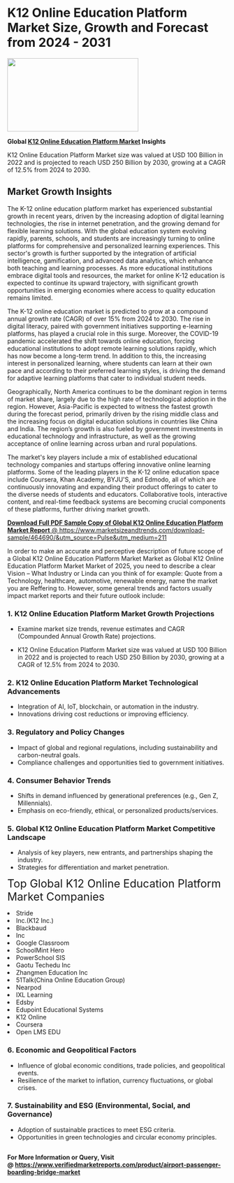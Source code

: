 <H1>K12 Online Education Platform Market Size, Growth and Forecast from 2024 - 2031</H1><img class="aligncenter size-medium wp-image-584254" src="https://thirdeyenews.in/wp-content/uploads/2024/09/Global-Market-Research-300x168.jpeg" alt="" width="300" height="168" /><p><strong>Global&nbsp;<a href="https://www.marketsizeandtrends.com/download-sample/464690/&amp;utm_source=Pulse&amp;utm_medium=211">K12 Online Education Platform Market</a> Insights</strong></p><p>K12 Online Education Platform Market size was valued at USD 100 Billion in 2022 and is projected to reach USD 250 Billion by 2030, growing at a CAGR of 12.5% from 2024 to 2030.</p><p><h2>Market Growth Insights</h2> <p>The K-12 online education platform market has experienced substantial growth in recent years, driven by the increasing adoption of digital learning technologies, the rise in internet penetration, and the growing demand for flexible learning solutions. With the global education system evolving rapidly, parents, schools, and students are increasingly turning to online platforms for comprehensive and personalized learning experiences. This sector's growth is further supported by the integration of artificial intelligence, gamification, and advanced data analytics, which enhance both teaching and learning processes. As more educational institutions embrace digital tools and resources, the market for online K-12 education is expected to continue its upward trajectory, with significant growth opportunities in emerging economies where access to quality education remains limited.</p> <p><a href="download_sample_link"></a></p> <p>The K-12 online education market is predicted to grow at a compound annual growth rate (CAGR) of over 15% from 2024 to 2030. The rise in digital literacy, paired with government initiatives supporting e-learning platforms, has played a crucial role in this surge. Moreover, the COVID-19 pandemic accelerated the shift towards online education, forcing educational institutions to adopt remote learning solutions rapidly, which has now become a long-term trend. In addition to this, the increasing interest in personalized learning, where students can learn at their own pace and according to their preferred learning styles, is driving the demand for adaptive learning platforms that cater to individual student needs.</p> <p>Geographically, North America continues to be the dominant region in terms of market share, largely due to the high rate of technological adoption in the region. However, Asia-Pacific is expected to witness the fastest growth during the forecast period, primarily driven by the rising middle class and the increasing focus on digital education solutions in countries like China and India. The region’s growth is also fueled by government investments in educational technology and infrastructure, as well as the growing acceptance of online learning across urban and rural populations.</p> <p>The market's key players include a mix of established educational technology companies and startups offering innovative online learning platforms. Some of the leading players in the K-12 online education space include Coursera, Khan Academy, BYJU'S, and Edmodo, all of which are continuously innovating and expanding their product offerings to cater to the diverse needs of students and educators. Collaborative tools, interactive content, and real-time feedback systems are becoming crucial components of these platforms, further driving market growth.</p> <p><a href="get_more_info_link"></p><p><span class=""><strong>Download Full PDF Sample Copy of Global K12 Online Education Platform Market Report</strong> @ <a href="https://www.marketsizeandtrends.com/download-sample/464690/&amp;utm_source=Pulse&amp;utm_medium=211" target="_blank">https://www.marketsizeandtrends.com/download-sample/464690/&amp;utm_source=Pulse&amp;utm_medium=211</a></span></p><p>In order to make an accurate and perceptive description of future scope of a Global&nbsp;K12 Online Education Platform Market Market as Global&nbsp;K12 Online Education Platform Market Market of 2025, you need to describe a clear Vision &ndash; What Industry or Linda can you think of for example: Quote from a Technology, healthcare, automotive, renewable energy, name the market you are Reffering to. However, some general trends and factors usually impact market reports and their future outlook include:</p><h3>1.&nbsp;<strong>K12 Online Education Platform Market Growth Projections</strong></h3><ul><li>Examine market size trends, revenue estimates and CAGR (Compounded Annual Growth Rate) projections.</li><li><p>K12 Online Education Platform Market size was valued at USD 100 Billion in 2022 and is projected to reach USD 250 Billion by 2030, growing at a CAGR of 12.5% from 2024 to 2030.</p></li></ul><h3>2.&nbsp;<strong>K12 Online Education Platform Market Technological Advancements</strong></h3><ul><li>Integration of AI, IoT, blockchain, or automation in the industry.</li><li>Innovations driving cost reductions or improving efficiency.</li></ul><h3>3.&nbsp;<strong>Regulatory and Policy Changes</strong></h3><ul><li>Impact of global and regional regulations, including sustainability and carbon-neutral goals.</li><li>Compliance challenges and opportunities tied to government initiatives.</li></ul><h3>4.&nbsp;<strong>Consumer Behavior Trends</strong></h3><ul><li>Shifts in demand influenced by generational preferences (e.g., Gen Z, Millennials).</li><li>Emphasis on eco-friendly, ethical, or personalized products/services.</li></ul><h3>5.&nbsp;<strong>Global K12 Online Education Platform Market Competitive Landscape</strong></h3><ul><li>Analysis of key players, new entrants, and partnerships shaping the industry.</li><li>Strategies for differentiation and market penetration.</li></ul><p data-pm-slice="1 1 []"><span style="color: inherit; font-family: inherit; font-size: 25px;">Top Global K12 Online Education Platform Market Companies</span></p><div class="" data-test-id=""><p><li>Stride</li><li> Inc.(K12 Inc.)</li><li> Blackbaud</li><li> Inc</li><li> Google Classroom</li><li> SchoolMint Hero</li><li> PowerSchool SIS</li><li> Gaotu Techedu Inc</li><li> Zhangmen Education Inc</li><li> 51Talk(China Online Education Group)</li><li> Nearpod</li><li> IXL Learning</li><li> Edsby</li><li> Edupoint Educational Systems</li><li> K12 Online</li><li> Coursera</li><li> Open LMS EDU</li></p></div><h3>6.&nbsp;<strong>Economic and Geopolitical Factors</strong></h3><ul><li>Influence of global economic conditions, trade policies, and geopolitical events.</li><li>Resilience of the market to inflation, currency fluctuations, or global crises.</li></ul><h3>7.&nbsp;<strong>Sustainability and ESG (Environmental, Social, and Governance)</strong></h3><ul><li>Adoption of sustainable practices to meet ESG criteria.</li><li>Opportunities in green technologies and circular economy principles.</li></ul><h2><strong style="font-size: 14px;">For More Information or Query, Visit @&nbsp;</strong><a style="background-color: #ffffff; font-size: 14px;" href="https://www.marketsizeandtrends.com/report/k12-online-education-platform-market/" target="_blank">https://www.verifiedmarketreports.com/product/airport-passenger-boarding-bridge-market</a></h2>
